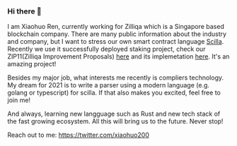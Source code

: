 ### Hi there 👋 

I am Xiaohuo Ren, currently working for Zilliqa which is a Singapore based blockchain company. There are many public information about the industry and company, but I want to stress our own smart contract language [Scilla](https://scilla.readthedocs.io/en/latest/). Recently we use it successfully deployed staking project, check our ZIP11(Zilliqa Improvement Proposals) [here](https://github.com/Zilliqa/ZIP/blob/master/zips/zip-11.md) and its implemetation [here](https://github.com/Zilliqa/staking-contract/tree/main/contracts). It's an amazing project!

Besides my major job, what interests me recently is compliers technology. My dream for 2021 is to write a parser using a modern language (e.g. golang or typescript) for scilla. If that also makes you excited, feel free to join me! 

And always, learning new langguage such as Rust and new tech stack of the fast growing ecosystem. All this will bring us to the future. Never stop!

Reach out to me: https://twitter.com/xiaohuo200
